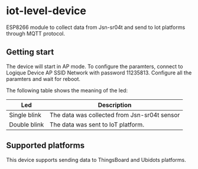 # iot-level-device

ESP8266 module to collect data from Jsn-sr04t and send to Iot platforms through MQTT protocol.

## Getting start

The device will start in AP mode. To configure the paramters, connect to Logique Device AP SSID Network with password 11235813. Configure all the paramters and wait for reboot.

The following table shows the meaning of the led:

| Led          | Description                                  |
|--------------|----------------------------------------------|
| Single blink | The data was collected from Jsn-sr04t sensor |
| Double blink | The data was sent to IoT platform.           |

## Supported platforms

This device supports sending data to ThingsBoard and Ubidots platforms.


